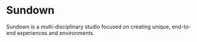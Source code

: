 # Sundown
Sundown is a multi-disciplinary studio focused on creating unique, end-to-end experiences and environments.    
